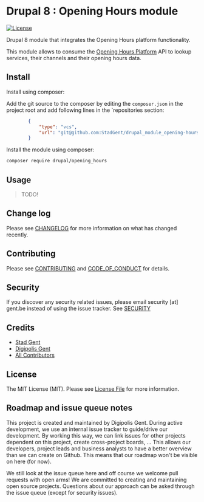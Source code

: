 # Drupal 8 : Opening Hours module

[![License][ico-license]][link-license]

Drupal 8 module that integrates the Opening Hours platform functionality.

This module allows to consume the [Opening Hours Platform] API to lookup
services, their channels and their opening hours data.

## Install

Install using composer:

Add the git source to the composer by editing the `composer.json` in the project
root and add following lines in the `repositories section:

```json
        {
            "type": "vcs",
            "url": "git@github.com:StadGent/drupal_module_opening-hours.git"
        }
```

Install the module using composer:

```bash
composer require drupal/opening_hours
```

## Usage

> TODO!

## Change log

Please see [CHANGELOG](CHANGELOG.md) for more information on what has changed
recently.

## Contributing

Please see [CONTRIBUTING](CONTRIBUTING.md)
and [CODE_OF_CONDUCT](CODE_OF_CONDUCT.md) for details.

## Security

If you discover any security related issues, please email security [at] gent.be
instead of using the issue tracker. See [SECURITY](SECURITY.md)

## Credits

- [Stad Gent][link-author-stadgent]
- [Digipolis Gent][link-author-digipolisgent]
- [All Contributors][link-contributors]

## License

The MIT License (MIT). Please see [License File][link-license] for more
information.

## Roadmap and issue queue notes

This project is created and maintained by Digipolis Gent. During active
development, we use an internal issue tracker to guide/drive our development.
By working this way, we can link issues for other projects dependent on this
project, create cross-project boards, ... This allows our developers, project
leads and business analysts to have a better overview than we can create on
Github. This means that our roadmap won't be visible on here (for now).

We still look at the issue queue here and off course we welcome pull requests
with open arms! We are committed to creating and maintaining open source
projects. Questions about our approach can be asked through the issue queue
(except for security issues).

[ico-license]: https://img.shields.io/github/license/StadGent/drupal_module_opening-hours.svg?style=flat-square

[link-license]: LICENSE.md
[link-author-stadgent]: https://github.com/stadgent
[link-author-digipolisgent]: https://github.com/digipolisgent
[link-contributors]: ../../contributors
[Opening Hours platform]: https://github.com/StadGent/laravel_site_opening-hours
